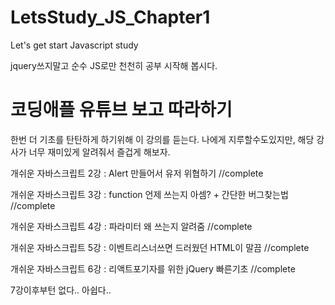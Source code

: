 # LetsStudy_JS_Chapter1
Let's get start Javascript study

jquery쓰지말고 순수 JS로만 천천히 공부 시작해 봅시다. 

# 코딩애플 유튜브 보고 따라하기
한번 더 기초를 탄탄하게 하기위해 이 강의를 듣는다. 나에게 지루할수도있지만, 해당 강사가 너무 재미있게 알려줘서 즐겁게 해보자.

개쉬운 자바스크립트 2강 : Alert 만들어서 유저 위협하기 //complete

개쉬운 자바스크립트 3강 : function 언제 쓰는지 아셈? + 간단한 버그찾는법 //complete

개쉬운 자바스크립트 4강 : 파라미터 왜 쓰는지 알려줌 //complete

개쉬운 자바스크립트 5강 : 이벤트리스너쓰면 드러웠던 HTML이 말끔 //complete

개쉬운 자바스크립트 6강 : 리액트포기자를 위한 jQuery 빠른기초 //complete

7강이후부턴 없다.. 아쉽다..